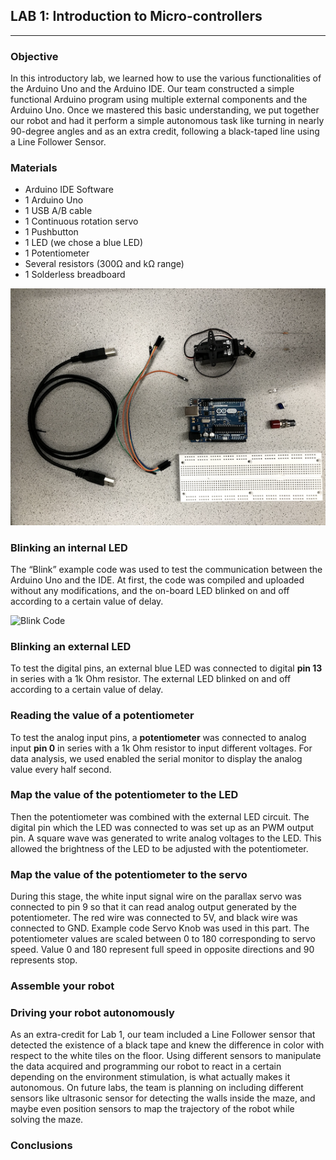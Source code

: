 ## LAB 1: Introduction to Micro-controllers

---

### Objective
In this introductory lab, we learned how to use the various functionalities of the Arduino Uno and the Arduino IDE. Our team constructed a simple functional Arduino program using multiple external components and the Arduino Uno. Once we mastered this basic understanding, we put together our robot and had it perform a simple autonomous task like turning in nearly 90-degree angles and as an
extra credit, following a black-taped line using a Line Follower
Sensor.

### Materials
  * Arduino IDE Software
  * 1 Arduino Uno
  * 1 USB A/B cable
  * 1 Continuous rotation servo
  * 1 Pushbutton
  * 1 LED (we chose a blue LED)
  * 1 Potentiometer
  * Several resistors (300Ω and kΩ range)
  * 1 Solderless breadboard

![Materials](../pictures/materials.png)

### Blinking an internal LED
The “Blink” example code was used to test the communication between the Arduino Uno and the IDE. At first, the code was compiled and uploaded without any modifications, and the on-board LED blinked on and off according to a certain value of delay.

![Blink Code](pictures/arduinoCodeBlink.png)

### Blinking an external LED
To test the digital pins, an external blue LED was connected to digital **pin 13** in series with a 1k Ohm resistor. The external LED blinked on and off according to a certain value of delay.

### Reading the value of a potentiometer
To test the analog input pins, a **potentiometer** was connected to analog input **pin 0** in series with a 1k Ohm resistor to input different voltages. For data analysis, we used enabled the serial monitor to display the analog value every half second.

### Map the value of the potentiometer to the LED
Then the potentiometer was combined with the external LED circuit. The digital pin which the LED was connected to was set up as an PWM output pin. A square wave was generated to write analog voltages to the LED. This allowed the brightness of the LED to be adjusted with the potentiometer.

### Map the value of the potentiometer to the servo
During this stage, the white input signal wire on the parallax servo was connected to pin 9 so that it can read analog output generated by the potentiometer. The red wire was connected to 5V, and black wire was connected to GND. Example code Servo Knob was used in this part. The potentiometer values are scaled between 0 to 180 corresponding to servo speed. Value 0 and 180 represent full speed in opposite directions and 90 represents stop.

### Assemble your robot

### Driving your robot autonomously
As an extra-credit for Lab 1, our team included a Line Follower sensor that detected the existence of a black tape and knew the difference in color with respect to the white tiles on the floor. Using different sensors to manipulate the data acquired and programming our robot to react in a certain depending on the environment stimulation, is what actually makes it autonomous. On future labs, the team is planning on including different sensors like ultrasonic sensor for detecting the walls inside the maze, and maybe even position sensors to map the trajectory of the robot while solving the maze.

### Conclusions
